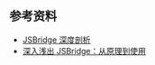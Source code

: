 ## 参考资料

- [JSBridge 深度剖析](https://cloud.tencent.com/developer/article/1038398)
- [深入浅出 JSBridge：从原理到使用](https://juejin.cn/post/6936814903021797389)
